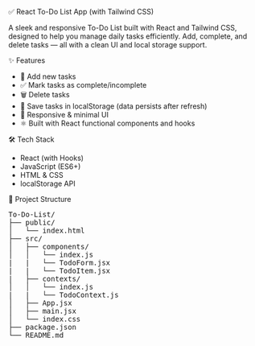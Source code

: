 ✅ React To-Do List App (with Tailwind CSS)

A sleek and responsive To-Do List built with React  and Tailwind CSS, designed to help you manage daily tasks efficiently. Add, complete, and delete tasks — all with a clean UI and local storage support.


✨ Features

- 📝 Add new tasks
- ✅ Mark tasks as complete/incomplete
- 🗑️ Delete tasks
- 💾 Save tasks in localStorage (data persists after refresh)
- 🎨 Responsive & minimal UI
- ⚛️ Built with React functional components and hooks


🛠️ Tech Stack

- React (with Hooks)
- JavaScript (ES6+)
- HTML & CSS
- localStorage API


📂 Project Structure
<pre>
To-Do-List/
├── public/
│   └── index.html
├── src/
│   ├── components/
│   │   └── index.js
|   |   └── TodoForm.jsx
|   |   └── TodoItem.jsx
|   ├── contexts/
│   │   └── index.js
|   |   └── TodoContext.js
│   ├── App.jsx
│   ├── main.jsx
│   └── index.css
├── package.json
└── README.md
</pre>
